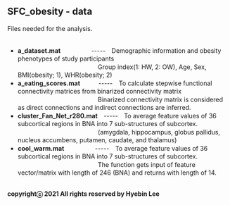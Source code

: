 ## SFC_obesity - data ##
Files needed for the analysis.<br /><br />

- **a_dataset.mat**　　　　　-----　Demographic information and obesity phenotypes of study participants</br>
　　　　　　　　　　　　　Group index(1: HW, 2: OW), Age, Sex, BMI(obesity; 1), WHR(obesity; 2)<br />
- **a_eating_scores.mat**　　　-----　To calculate stepwise functional connectivity matrices from binarized connectivity matrix</br>
　　　　　　　　　　　　　Binarized connectivity matrix is considered as direct connections and indirect connections are inferred.</br>
- **cluster_Fan_Net_r280.mat**　-----　To average feature values of 36 subcortical regions in BNA into 7 sub-structures of subcortex.</br>
　　　　　　　　　　　　　(amygdala, hippocampus, globus pallidus, nucleus accumbens, putamen, caudate, and thalamus)<br />
- **cool_warm.mat**　　　　　-----　To average feature values of 36 subcortical regions in BNA into 7 sub-structures of subcortex.</br>
　　　　　　　　　　　　　The function gets input of feature vector/matrix with length of 246 (BNA) and returns with length of 14.<br /><br />

**copyrightⓒ 2021 All rights reserved by Hyebin Lee<br /><br />**
